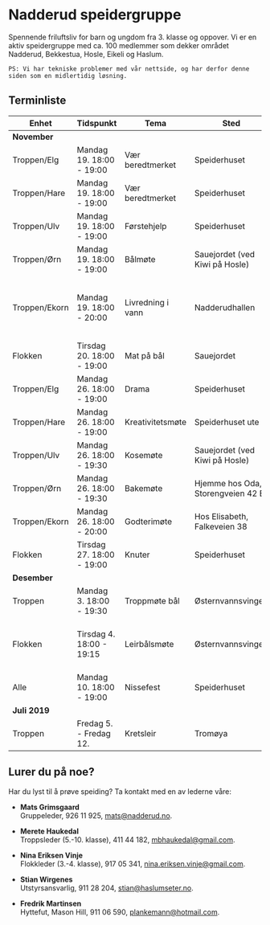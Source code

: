 # Nadderud speidergruppe
Spennende friluftsliv for barn og ungdom fra 3. klasse og oppover. Vi er en aktiv speidergruppe med ca. 100 medlemmer som dekker området Nadderud, Bekkestua, Hosle, Eikeli og Haslum.

    PS: Vi har tekniske problemer med vår nettside, og har derfor denne siden som en midlertidig løsning.

## Terminliste
| Enhet         | Tidspunkt             | Tema              | Sted                | Ansvarlig    | Info       |
| ------------- | --------------------- | ----------------- | ------------------- | ------------ | ---------- |
| **November**   |||||
| Troppen/Elg   |	Mandag 19.	18:00 - 19:00 |	Vær beredtmerket |	Speiderhuset|	Bjørm og Philip	
| Troppen/Hare  |	Mandag 19.	18:00 - 19:00	| Vær beredtmerket	| Speiderhuset|	Martine	
| Troppen/Ulv   |	Mandag 19.	18:00 - 19:00	| Førstehjelp	|Speiderhuset	|Ferdinand og Sindre	
| Troppen/Ørn   |	Mandag 19.	18:00 - 19:00	| Bålmøte	|Sauejordet (ved Kiwi på Hosle)|	Peter	
| Troppen/Ekorn |	Mandag 19.	18:00 - 20:00	| Livredning i vann	|Nadderudhallen	|Adele og Elisabeth	|Alle må kunne svømme. Ta med badetøy og 45 kr til inngang.
| Flokken       | Tirsdag 20.	18:00 - 19:00 |	Mat på bål	| Sauejordet	|Janne	
| Troppen/Elg   |	Mandag 26.	18:00 - 19:00	| Drama	| Speiderhuset	|Bjørn	
| Troppen/Hare  |	Mandag 26.	18:00 - 19:00	| Kreativitetsmøte |	Speiderhuset ute	|Marianne	
| Troppen/Ulv   |	Mandag 26.	18:00 - 19:30	| Kosemøte	| Sauejordet (ved Kiwi på Hosle)	|Ferdinand og Sindre	
| Troppen/Ørn   |	Mandag 26.	18:00 - 19:30	| Bakemøte	| Hjemme hos Oda, Storengveien 42 B	|Oda	
| Troppen/Ekorn |	Mandag 26.	18:00 - 20:00	| Godterimøte	| Hos Elisabeth, Falkeveien 38	|Adele og Elisabeth	
| Flokken       |	Tirsdag 27.	18:00 - 19:00 | Knuter	| Speiderhuset		
| **Desember**   |||||
| Troppen       |	Mandag 3.	18:00 - 19:30	| Troppmøte bål	| Østernvannsvingen	|Merete	
| Flokken       |	Tirsdag 4.	18:00 - 19:15 |	Leirbålsmøte	| Østernvannsvingen|	Nina	|Ta med vedkubbe, sitteunderlag og varm drikke
| Alle          |	Mandag 10.	18:00 - 19:00	| Nissefest	 | Speiderhuset		
| **Juli 2019**   |||||
| Troppen       |	Fredag 5. - Fredag 12.	| Kretsleir| 	Tromøya

## Lurer du på noe?
Har du lyst til å prøve speiding? Ta kontakt med en av lederne våre:

* **Mats Grimsgaard**<br>
  Gruppeleder, 926 11 925, mats@nadderud.no.

* **Merete Haukedal**<br>
  Troppsleder (5.-10. klasse), 411 44 182, mbhaukedal@gmail.com.

* **Nina Eriksen Vinje**<br>
  Flokkleder (3.-4. klasse), 917 05 341, nina.eriksen.vinje@gmail.com.

* **Stian Wirgenes**<br>
  Utstyrsansvarlig, 911 28 204, stian@haslumseter.no.

* **Fredrik Martinsen**<br>
  Hyttefut, Mason Hill, 911 06 590, plankemann@hotmail.com.

